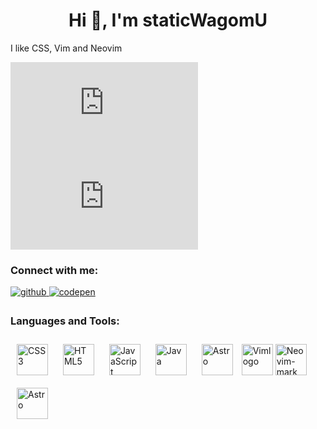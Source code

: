 <h1 align="center">Hi 👋, I'm staticWagomU</h1>
<p>I like CSS, Vim and Neovim</p>

[![My Stats](https://github-stats-evirunurm.vercel.app/api/stats.js?username=staticWagomU&peng=false)](https://github.com/evirunurm/github-stats)
[![My languages](https://github-stats-evirunurm.vercel.app/api/languages.js?username=staticWagomU&pie=false)](https://github.com/evirunurm/github-stats)
<h3 align="left">Connect with me:</h3>
<div align="left">
<a href="https://github.com/staticWagomU" target="_blank">
<img src=https://img.shields.io/badge/github-%2324292e.svg?&style=for-the-badge&logo=github&logoColor=white alt=github style="margin-bottom: 5px;" />
</a>
<a href="https://codepen.com/statictowa" target="_blank">
<img src=https://img.shields.io/badge/codepen-%23131417.svg?&style=for-the-badge&logo=codepen&logoColor=white alt=codepen style="margin-bottom: 5px;" />
</a>  
</div>  

<h3 align="left">Languages and Tools:</h3>
<p align="left"> 
<a href="https://www.w3schools.com/css/" target="_blank"><img style="margin: 10px" src="https://profilinator.rishav.dev/skills-assets/css3-original-wordmark.svg" alt="CSS3" height="50" /></a>  
<a href="https://en.wikipedia.org/wiki/HTML5" target="_blank"><img style="margin: 10px" src="https://profilinator.rishav.dev/skills-assets/html5-original-wordmark.svg" alt="HTML5" height="50" /></a>  
<a href="https://www.javascript.com/" target="_blank"><img style="margin: 10px" src="https://profilinator.rishav.dev/skills-assets/javascript-original.svg" alt="JavaScript" height="50" /></a>  
<a href="https://www.java.com/" target="_blank"><img style="margin: 10px" src="https://profilinator.rishav.dev/skills-assets/java-original-wordmark.svg" alt="Java" height="50" /></a>  
<a href="https://www.astro.build/" target="_blank"><img style="margin: 10px" src="https://profilinator.rishav.dev/skills-assets/astro.svg" alt="Astro" height="50" /></a>  
<a title="User:D0ktorz, GPL &lt;http://www.gnu.org/licenses/gpl.html&gt;, via Wikimedia Commons" href="https://commons.wikimedia.org/wiki/File:Vimlogo.svg"><img height="50" alt="Vimlogo" src="https://upload.wikimedia.org/wikipedia/commons/thumb/9/9f/Vimlogo.svg/512px-Vimlogo.svg.png"></a>
<a title="Jason Long, neovim, CC BY 3.0 &lt;https://creativecommons.org/licenses/by/3.0&gt;, via Wikimedia Commons" href="https://commons.wikimedia.org/wiki/File:Neovim-mark.svg"><img height="50" alt="Neovim-mark" src="https://upload.wikimedia.org/wikipedia/commons/thumb/3/3a/Neovim-mark.svg/256px-Neovim-mark.svg.png"></a>
<a href="https://www.astro.build/](https://ja.wikipedia.org/wiki/%E3%83%95%E3%82%A1%E3%82%A4%E3%83%AB:VB.NET_Logo.svg" target="_blank"><img style="margin: 10px" src="https://upload.wikimedia.org/wikipedia/commons/4/40/VB.NET_Logo.svg" alt="Astro" height="50" /></a>  
</p>
